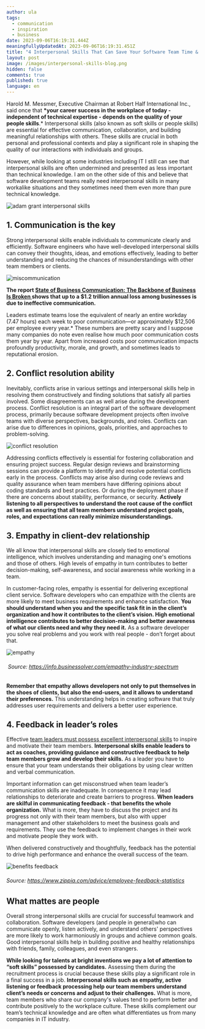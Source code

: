 ```yaml
---
author: ula
tags:
  - communication
  - inspiration
  - business
date: 2023-09-06T16:19:31.444Z
meaningfullyUpdatedAt: 2023-09-06T16:19:31.451Z
title: "4 Interpersonal Skills That Can Save Your Software Team Time & Money "
layout: post
image: /images/interpersonal-skills-blog.png
hidden: false
comments: true
published: true
language: en
---
```

Harold M. Messmer, Executive Chairman at Robert Half International Inc., said once that **\*your career success in the
workplace of today - independent of technical expertise - depends on the quality of your people skills**.* Interpersonal
skills (also known as soft skills or people skills) are essential for effective communication, collaboration, and
building meaningful relationships with others. These skills are crucial in both personal and professional contexts and
play a significant role in shaping the quality of our interactions with individuals and groups. 

However, while looking
at some industries including IT I still can see that interpersonal skills are often undermined and presented as less
important than technical knowledge. I am on the other side of this and believe that software development teams really
need interpersonal skills in many workalike situations and they sometimes need them even more than pure technical
knowledge.<div class="image"><img src="/images/adam-grant-soft-skills.png" alt="adam grant interpersonal skills " title="undefined"  /> </div>

## **1. Communication is the key**

Strong interpersonal skills enable individuals to communicate clearly and efficiently. Software engineers who have
well-developed interpersonal skills can convey their thoughts, ideas, and emotions effectively, leading to better
understanding and reducing the chances of misunderstandings with other team members or clients.

<div class="image"><img src="/images/miscommunication-cost.png" alt="miscommunication" title="undefined"  /> </div>

**The report [State of Business Communication: The Backbone of Business Is
Broken ](https://www.agilitypr.com/pr-news/public-relations/bad-connection-study-finds-poor-communication-costs-businesses-1-2-trillion-annually)shows that up to a $1.2 trillion annual loss among businesses is due to ineffective communication.** 

Leaders estimate teams lose the equivalent of nearly an entire workday (7.47 hours) each week to poor communication—or approximately $12,506 per
employee every year.* These numbers are pretty scary and I suppose many companies do note even realise how much poor
communication costs them year by year. Apart from increased costs poor communication impacts profoundly productivity,
morale, and growth, and sometimes leads to reputational erosion.

## **2. Conflict resolution ability**

Inevitably, conflicts arise in various settings and interpersonal skills help in resolving them constructively and
finding solutions that satisfy all parties involved. Some disagreements can as well arise during the development
process. Conflict resolution is an integral part of the software development process, primarily because software
development projects often involve teams with diverse perspectives, backgrounds, and roles. Conflicts can arise due to
differences in opinions, goals, priorities, and approaches to
problem-solving.<div class="image"><img src="/images/healthyconflict.png" alt="conflict resolution" title="undefined"  /> </div>

Addressing conflicts effectively is essential for fostering collaboration and ensuring project success. Regular design
reviews and brainstorming sessions can provide a platform to identify and resolve potential conflicts early in the
process. Conflicts may arise also during code reviews and quality assurance when team members have differing opinions
about coding standards and best practices. Or during the deployment phase if there are concerns about stability,
performance, or security. **Actively listening to all perspectives to understand the root cause of the conflict as well
as ensuring that all team members understand project goals, roles, and expectations can really minimize
misunderstandings.**

## **3. Empathy in client-dev relationship**

We all know that interpersonal skills are closely tied to emotional intelligence, which involves understanding and
managing one's emotions and those of others. High levels of empathy in turn contributes to better decision-making,
self-awareness, and social awareness while working in a team.

In customer-facing roles, empathy is essential for delivering exceptional client service. Software developers who can
empathize with the clients are more likely to meet business requirements and enhance satisfaction. **You should
understand when you and the specific task fit in in the client’s organization and how it contributes to the client’s
vision. High emotional intelligence contributes to better decision-making and better awareness of what our clients need
and why they need it.** As a software developer you solve real problems and you work with real people - don’t forget
about that.<div class="image"><img src="/images/empathy-it-vs-healthcare.png" alt="empathy" title="undefined"  /> </div>

######  Source: https://info.businessolver.com/empathy-industry-spectrum

**Remember that empathy allows developers not only to put themselves in the shoes of clients, but also the end-users,
and it allows to understand their preferences.** This understanding helps in creating software that truly addresses user
requirements and delivers a better user experience.

## **4. Feedback in leader’s roles** 

Effective [team leaders must possess excellent interpersonal skills](https://www.forbes.com/sites/baldwin/2023/07/30/inflation-insurance-for-retirees-what-does-it-cost/?)
to inspire and motivate their team members. **Interpersonal skills enable leaders to act as coaches, providing guidance
and constructive feedback to help team members grow and develop their skills.** As a leader you have to ensure that your
team understands their obligations by using clear written and verbal communication.

Important information can get misconstrued when team leader’s communication skills are inadequate. In consequence it may
lead relationships to deteriorate and create barriers to progress. **When leaders are skilful in communicating
feedback - that benefits the whole organization.** What is more, they have to discuss the project and its progress not
only with their team members, but also with upper management and other stakeholders to meet the business goals and
requirements. They use the feedback to implement changes in their work and motivate people they work with.

When delivered constructively and thoughtfully, feedback has the potential to drive high performance and enhance the
overall success of the team.

<div class="image"><img src="/images/benefits-of-employee-feedback.jpeg" alt="benefits feedback" title="undefined"  /> </div>

###### Source: https://www.zippia.com/advice/employee-feedback-statistics

## **What mattes are people** 

Overall strong interpersonal skills are crucial for successful teamwork and collaboration. Software developers (and
people in general)who can communicate openly, listen actively, and understand others' perspectives are more likely to
work harmoniously in groups and achieve common goals. Good interpersonal skills help in building positive and healthy
relationships with friends, family, colleagues, and even strangers.

**While looking for talents at bright inventions we pay a lot of attention to “soft skills” possessed by candidates.**
Assessing them during the recruitment process is crucial because these skills play a significant role in a final success
in a job. **Interpersonal skills such as empathy, active listening or feedback processing help our team members
understand client’s needs or concerns and adjust to their challenges.** What is more, team members who share our
company's values tend to perform better and contribute positively to the workplace culture. These skills complement our
team’s technical knowledge and are often what differentiates us from many companies in IT industry.